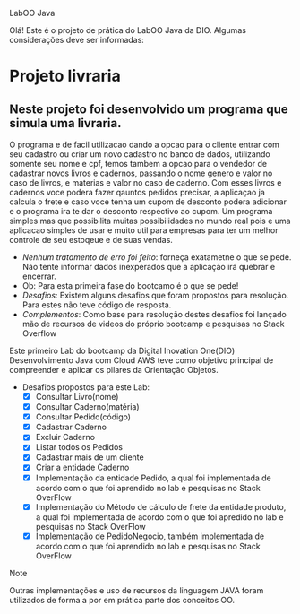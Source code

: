 LabOO Java

Olá! Este é o projeto de prática do LabOO Java da DIO. Algumas considerações deve ser informadas:

#  Projeto livraria

## Neste projeto foi desenvolvido um programa que simula uma livraria.

  O programa e de facil utilizacao dando a opcao para o cliente entrar com seu cadastro ou criar um novo cadastro no banco de dados,
utilizando somente seu nome e cpf, temos tambem a opcao para o vendedor de cadastrar novos livros e cadernos, passando o nome genero e
valor no caso de livros, e materias e valor no caso de caderno.
 Com esses livros e cadernos voce podera fazer qauntos pedidos precisar, a aplicaçao ja calcula o frete e caso voce tenha um cupom de desconto podera
adicionar e o programa ira te dar o desconto respectivo ao cupom.
  Um programa simples mas que possibilita muitas possibilidades no mundo real pois e uma aplicacao simples de usar e muito util para empresas 
para ter um melhor controle de seu estoqeue e de suas vendas. 

* _Nenhum tratamento de erro foi feito_: forneça exatametne o que se pede. Não tente informar dados inexperados que a aplicação irá quebrar e encerrar.
* Ob: Para esta primeira fase do bootcamo é o que se pede!
* _Desafios_: Existem alguns desafios que foram propostos para resolução. Para estes não teve código de resposta.
* _Complementos_: Como base para resolução destes desafios foi lançado mão de recursos de videos do próprio bootcamp e pesquisas no Stack Overflow 

Este primeiro Lab do bootcamp da Digital Inovation One(DIO) Desenvolvimento Java com Cloud AWS teve como objetivo principal de compreender e aplicar os pilares da Orientação Objetos.

 * Desafios propostos para este Lab:
   - [X] Consultar Livro(nome)
   - [X] Consultar Caderno(matéria)
   - [X] Consultar Pedido(código)
   - [X] Cadastrar Caderno
   - [X] Excluir Caderno
   - [X] Listar todos os Pedidos
   - [X] Cadastrar mais de um cliente
   - [X] Criar a entidade Caderno 
   - [X] Implementação da entidade Pedido, a qual foi implementada de acordo com o que foi aprendido no lab e pesquisas no Stack OverFlow
   - [X] Implementação do Método de cálculo de frete da entidade produto, a qual foi implementada de acordo com o que foi apredido no lab e pesquisas no Stack OverFlow
   - [X] Implementação de PedidoNegocio, também implementada de acordo com o que foi aprendido no lab e pesquisas no Stack OverFlow
   
 > [!NOTE]
>  Outras implementações e uso de recursos da linguagem JAVA foram utilizados de forma a por em prática parte dos conceitos OO.    


